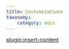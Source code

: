 ```yaml
---
title: Customizations
taxonomy:
    category: docs
---
```


[plugin:insert-content](/_partials/elements/customizations?relateditemspro)
